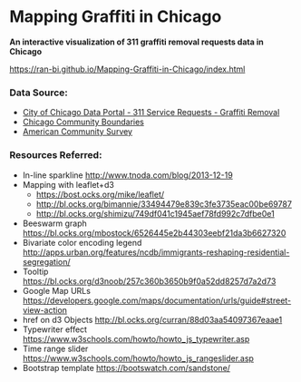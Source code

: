 # Mapping Graffiti in Chicago

**An interactive visualization of 311 graffiti removal requests data in Chicago**

https://ran-bi.github.io/Mapping-Graffiti-in-Chicago/index.html


### Data Source:

- [City of Chicago Data Portal - 311 Service Requests - Graffiti Removal](https://data.cityofchicago.org/Service-Requests/311-Service-Requests-Graffiti-Removal/hec5-y4x5)
- [Chicago Community Boundaries](https://data.cityofchicago.org/Facilities-Geographic-Boundaries/Boundaries-Community-Areas-current-/cauq-8yn6/data)
- [American Community Survey](https://www.census.gov/programs-surveys/acs/data.html)

### Resources Referred:

- In-line sparkline http://www.tnoda.com/blog/2013-12-19
- Mapping with leaflet+d3
  - https://bost.ocks.org/mike/leaflet/
  - http://bl.ocks.org/bimannie/33494479e839c3fe3735eac00be69787
  - http://bl.ocks.org/shimizu/749df041c1945aef78fd992c7dfbe0e1
- Beeswarm graph https://bl.ocks.org/mbostock/6526445e2b44303eebf21da3b6627320
- Bivariate color encoding legend http://apps.urban.org/features/ncdb/immigrants-reshaping-residential-segregation/ 
- Tooltip https://bl.ocks.org/d3noob/257c360b3650b9f0a52dd8257d7a2d73
- Google Map URLs https://developers.google.com/maps/documentation/urls/guide#street-view-action
- href on d3 Objects http://bl.ocks.org/curran/88d03aa54097367eaae1
- Typewriter effect  https://www.w3schools.com/howto/howto_js_typewriter.asp
- Time range slider https://www.w3schools.com/howto/howto_js_rangeslider.asp
- Bootstrap template https://bootswatch.com/sandstone/

